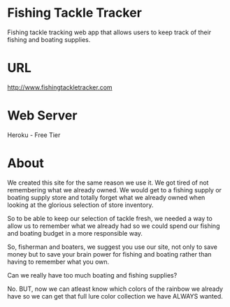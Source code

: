 # Fishing Tackle Tracker #

Fishing tackle tracking web app that allows users to keep track of their fishing and boating supplies.

# URL #

http://www.fishingtackletracker.com

# Web Server #
Heroku - Free Tier

# About #
We created this site for the same reason we use it. We got tired of not remembering what we already owned. We would get to a fishing supply or boating supply store and totally forget what we already owned when looking at the glorious selection of store inventory.

So to be able to keep our selection of tackle fresh, we needed a way to allow us to remember what we already had so we could spend our fishing and boating budget in a more responsible way.

So, fisherman and boaters, we suggest you use our site, not only to save money but to save your brain power for fishing and boating rather than having to remember what you own.

Can we really have too much boating and fishing supplies?

No. BUT, now we can atleast know which colors of the rainbow we already have so we can get that full lure color collection we have ALWAYS wanted.

